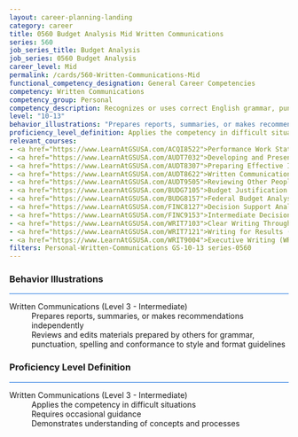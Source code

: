 ```yaml
---
layout: career-planning-landing
category: career
title: 0560 Budget Analysis Mid Written Communications
series: 560
job_series_title: Budget Analysis
job_series: 0560 Budget Analysis
career_level: Mid
permalink: /cards/560-Written-Communications-Mid
functional_competency_designation: General Career Competencies
competency: Written Communications
competency_group: Personal
competency_description: Recognizes or uses correct English grammar, punctuation, and spelling; communicates information (for example, facts, ideas, or messages) in a succinct and organized manner; produces written information, which may include technical material, that is appropriate for the intended audience
level: "10-13"
behavior_illustrations: "Prepares reports, summaries, or makes recommendations independently ? Reviews and edits materials prepared by others for grammar, punctuation, spelling and conformance to style and format guidelines"
proficiency_level_definition: Applies the competency in difficult situations ? Requires occasional guidance ? Demonstrates understanding of concepts and processes
relevant_courses: 
- <a href="https://www.LearnAtGSUSA.com/ACQI8522">Performance Work Statements (ACQI8519), GSU</a>
- <a href="https://www.LearnAtGSUSA.com/AUDT7032">Developing and Presenting Audit Findings (AUDT7021), GSU</a>
- <a href="https://www.LearnAtGSUSA.com/AUDT8307">Preparing Effective IG Semiannual Reports to Congress (AUDT8300), GSU</a>
- <a href="https://www.LearnAtGSUSA.com/AUDT8622">Written Communication for Auditors (AUDT8611), GSU</a>
- <a href="https://www.LearnAtGSUSA.com/AUDT9505">Reviewing Other Peoples Report Writing (AUDT9502), GSU</a>
- <a href="https://www.LearnAtGSUSA.com/BUDG7105">Budget Justification and Presentation (BUDG7102), GSU</a>
- <a href="https://www.LearnAtGSUSA.com/BUDG8157">Federal Budget Analysis Using Microsoft Excel (BUDG8150), GSU</a>
- <a href="https://www.LearnAtGSUSA.com/FINC8127">Decision Support Analytics (FINC8120), GSU</a>
- <a href="https://www.LearnAtGSUSA.com/FINC9153">Intermediate Decision Support Analytics (FINC9150), GSU</a>
- <a href="https://www.LearnAtGSUSA.com/WRIT7103">Clear Writing Through Critical Thinking (WRIT7100), GSU</a>
- <a href="https://www.LearnAtGSUSA.com/WRIT7121">Writing for Results (WRIT7110), GSU</a>
- <a href="https://www.LearnAtGSUSA.com/WRIT9004">Executive Writing (WRIT9001), GSU</a>
filters: Personal-Written-Communications GS-10-13 series-0560
---
```


<div class="desktop:grid-col-6 margin-y-3">
  <div class="border-top-2 bg-white padding-3 shadow-5 height-full members-hover border-1px button-border border-top-blue radius-lg card-text-color">
    <h3>Behavior Illustrations</h3>
    <hr style="background-color: #1b74e0 !important;"/>
    <dl class="text-base card-content-color"><dt>Written Communications (Level 3 - Intermediate)</dt><dd>Prepares reports, summaries, or makes recommendations independently </dd><dd> Reviews and edits materials prepared by others for grammar, punctuation, spelling and conformance to style and format guidelines</dd></dl>
  </div>
</div>
<div class="desktop:grid-col-6 margin-y-3">
  <div class="border-top-2 bg-white padding-3 shadow-5 height-full members-hover border-1px button-border border-top-blue radius-lg card-text-color">
    <h3>Proficiency Level Definition</h3>
     <hr style="background-color: #1b74e0 !important;"/>
    <dl class="text-base card-content-color"><dt>Written Communications (Level 3 - Intermediate)</dt><dd>Applies the competency in difficult situations </dd><dd> Requires occasional guidance </dd><dd> Demonstrates understanding of concepts and processes</dd></dl>
  </div>
</div>